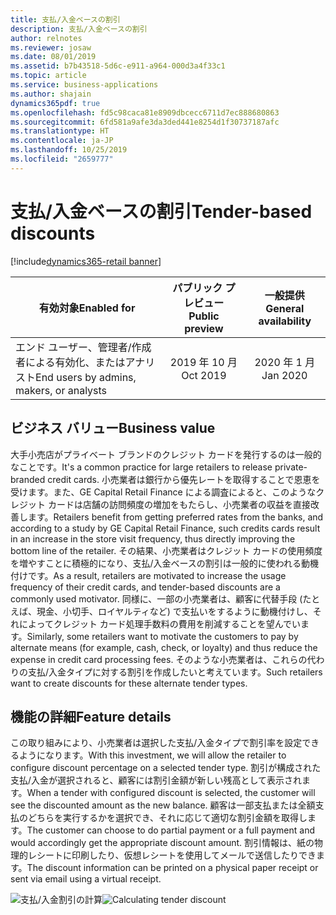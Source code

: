 ```yaml
---
title: 支払/入金ベースの割引
description: 支払/入金ベースの割引
author: relnotes
ms.reviewer: josaw
ms.date: 08/01/2019
ms.assetid: b7b43518-5d6c-e911-a964-000d3a4f33c1
ms.topic: article
ms.service: business-applications
ms.author: shajain
dynamics365pdf: true
ms.openlocfilehash: fd5c98caca81e8909dbcecc6711d7ec888680863
ms.sourcegitcommit: 6fd581a9afe3da3ded441e8254d1f30737187afc
ms.translationtype: HT
ms.contentlocale: ja-JP
ms.lasthandoff: 10/25/2019
ms.locfileid: "2659777"
---
```

# <a name="tender-based-discounts"></a><span data-ttu-id="384d0-103">支払/入金ベースの割引</span><span class="sxs-lookup"><span data-stu-id="384d0-103">Tender-based discounts</span></span>
[!include[dynamics365-retail banner](../includes/dynamics365-retail.md)]

| <span data-ttu-id="384d0-104">有効対象</span><span class="sxs-lookup"><span data-stu-id="384d0-104">Enabled for</span></span>    |  <span data-ttu-id="384d0-105">パブリック プレビュー</span><span class="sxs-lookup"><span data-stu-id="384d0-105">Public preview</span></span> | <span data-ttu-id="384d0-106">一般提供</span><span class="sxs-lookup"><span data-stu-id="384d0-106">General availability</span></span> | 
| ---------- | :----------: |:----------: |
|<span data-ttu-id="384d0-107">エンド ユーザー、管理者/作成者による有効化、またはアナリスト</span><span class="sxs-lookup"><span data-stu-id="384d0-107">End users by admins, makers, or analysts</span></span>|<span data-ttu-id="384d0-108">2019 年 10 月</span><span class="sxs-lookup"><span data-stu-id="384d0-108">Oct 2019</span></span>| <span data-ttu-id="384d0-109">2020 年 1 月</span><span class="sxs-lookup"><span data-stu-id="384d0-109">Jan 2020</span></span>|


## <a name="business-value"></a><span data-ttu-id="384d0-110">ビジネス バリュー</span><span class="sxs-lookup"><span data-stu-id="384d0-110">Business value</span></span>
<!-- bv start -->
<span data-ttu-id="384d0-111">大手小売店がプライベート ブランドのクレジット カードを発行するのは一般的なことです。</span><span class="sxs-lookup"><span data-stu-id="384d0-111">It's a common practice for large retailers to release private-branded credit cards.</span></span> <span data-ttu-id="384d0-112">小売業者は銀行から優先レートを取得することで恩恵を受けます。また、GE Capital Retail Finance による調査によると、このようなクレジット カードは店舗の訪問頻度の増加をもたらし、小売業者の収益を直接改善します。</span><span class="sxs-lookup"><span data-stu-id="384d0-112">Retailers benefit from getting preferred rates from the banks, and according to a study by GE Capital Retail Finance, such credits cards result in an increase in the store visit frequency, thus directly improving the bottom line of the retailer.</span></span> <span data-ttu-id="384d0-113">その結果、小売業者はクレジット カードの使用頻度を増やすことに積極的になり、支払/入金ベースの割引は一般的に使われる動機付けです。</span><span class="sxs-lookup"><span data-stu-id="384d0-113">As a result, retailers are motivated to increase the usage frequency of their credit cards, and tender-based discounts are a commonly used motivator.</span></span> <span data-ttu-id="384d0-114">同様に、一部の小売業者は、顧客に代替手段 (たとえば、現金、小切手、ロイヤルティなど) で支払いをするように動機付けし、それによってクレジット カード処理手数料の費用を削減することを望んでいます。</span><span class="sxs-lookup"><span data-stu-id="384d0-114">Similarly, some retailers want to motivate the customers to pay by alternate means (for example, cash, check, or loyalty) and thus reduce the expense in credit card processing fees.</span></span> <span data-ttu-id="384d0-115">そのような小売業者は、これらの代わりの支払/入金タイプに対する割引を作成したいと考えています。</span><span class="sxs-lookup"><span data-stu-id="384d0-115">Such retailers want to create discounts for these alternate tender types.</span></span>
<!-- bv end -->



## <a name="feature-details"></a><span data-ttu-id="384d0-116">機能の詳細</span><span class="sxs-lookup"><span data-stu-id="384d0-116">Feature details</span></span>
<!--feature detail start -->
<span data-ttu-id="384d0-117">この取り組みにより、小売業者は選択した支払/入金タイプで割引率を設定できるようになります。</span><span class="sxs-lookup"><span data-stu-id="384d0-117">With this investment, we will allow the retailer to configure discount percentage on a selected tender type.</span></span> <span data-ttu-id="384d0-118">割引が構成された支払/入金が選択されると、顧客には割引金額が新しい残高として表示されます。</span><span class="sxs-lookup"><span data-stu-id="384d0-118">When a tender with configured discount is selected, the customer will see the discounted amount as the new balance.</span></span> <span data-ttu-id="384d0-119">顧客は一部支払または全額支払のどちらを実行するかを選択でき、それに応じて適切な割引金額を取得します。</span><span class="sxs-lookup"><span data-stu-id="384d0-119">The customer can choose to do partial payment or a full payment and would accordingly get the appropriate discount amount.</span></span> <span data-ttu-id="384d0-120">割引情報は、紙の物理的レシートに印刷したり、仮想レシートを使用してメールで送信したりできます。</span><span class="sxs-lookup"><span data-stu-id="384d0-120">The discount information can be printed on a physical paper receipt or sent via email using a virtual receipt.</span></span>

<span data-ttu-id="384d0-121">![支払/入金割引の計算](media/tender-discounts.png "支払/入金割引の計算")</span><span class="sxs-lookup"><span data-stu-id="384d0-121">![Calculating tender discount](media/tender-discounts.png "Calculating tender discount")</span></span>
<!--feature detail end -->









